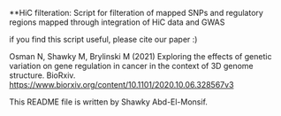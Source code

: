 **HiC filteration: 
Script for filteration of mapped SNPs and regulatory regions mapped through integration of HiC data and GWAS


if you find this script useful, please cite our paper :)

Osman N, Shawky M, Brylinski M (2021) Exploring the effects of genetic variation on gene regulation in cancer in the context of 3D genome structure. BioRxiv. https://www.biorxiv.org/content/10.1101/2020.10.06.328567v3


This README file is written by Shawky Abd-El-Monsif.



